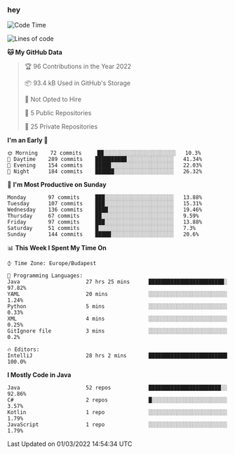 ### hey

<!--START_SECTION:waka-->
![Code Time](http://img.shields.io/badge/Code%20Time-598%20hrs%2053%20mins-blue)

![Lines of code](https://img.shields.io/badge/From%20Hello%20World%20I%27ve%20Written-444%20Thousand%20lines%20of%20code-blue)

**🐱 My GitHub Data** 

> 🏆 96 Contributions in the Year 2022
 > 
> 📦 93.4 kB Used in GitHub's Storage 
 > 
> 🚫 Not Opted to Hire
 > 
> 📜 5 Public Repositories 
 > 
> 🔑 25 Private Repositories  
 > 
**I'm an Early 🐤** 

```text
🌞 Morning    72 commits     ██░░░░░░░░░░░░░░░░░░░░░░░   10.3% 
🌆 Daytime    289 commits    ██████████░░░░░░░░░░░░░░░   41.34% 
🌃 Evening    154 commits    █████░░░░░░░░░░░░░░░░░░░░   22.03% 
🌙 Night      184 commits    ██████░░░░░░░░░░░░░░░░░░░   26.32%

```
📅 **I'm Most Productive on Sunday** 

```text
Monday       97 commits     ███░░░░░░░░░░░░░░░░░░░░░░   13.88% 
Tuesday      107 commits    ███░░░░░░░░░░░░░░░░░░░░░░   15.31% 
Wednesday    136 commits    ████░░░░░░░░░░░░░░░░░░░░░   19.46% 
Thursday     67 commits     ██░░░░░░░░░░░░░░░░░░░░░░░   9.59% 
Friday       97 commits     ███░░░░░░░░░░░░░░░░░░░░░░   13.88% 
Saturday     51 commits     █░░░░░░░░░░░░░░░░░░░░░░░░   7.3% 
Sunday       144 commits    █████░░░░░░░░░░░░░░░░░░░░   20.6%

```


📊 **This Week I Spent My Time On** 

```text
⌚︎ Time Zone: Europe/Budapest

💬 Programming Languages: 
Java                     27 hrs 25 mins      ████████████████████████░   97.82% 
YAML                     20 mins             ░░░░░░░░░░░░░░░░░░░░░░░░░   1.24% 
Python                   5 mins              ░░░░░░░░░░░░░░░░░░░░░░░░░   0.33% 
XML                      4 mins              ░░░░░░░░░░░░░░░░░░░░░░░░░   0.25% 
GitIgnore file           3 mins              ░░░░░░░░░░░░░░░░░░░░░░░░░   0.2%

🔥 Editors: 
IntelliJ                 28 hrs 2 mins       █████████████████████████   100.0%

```

**I Mostly Code in Java** 

```text
Java                     52 repos            ███████████████████████░░   92.86% 
C#                       2 repos             █░░░░░░░░░░░░░░░░░░░░░░░░   3.57% 
Kotlin                   1 repo              ░░░░░░░░░░░░░░░░░░░░░░░░░   1.79% 
JavaScript               1 repo              ░░░░░░░░░░░░░░░░░░░░░░░░░   1.79%

```



 Last Updated on 01/03/2022 14:54:34 UTC
<!--END_SECTION:waka-->
